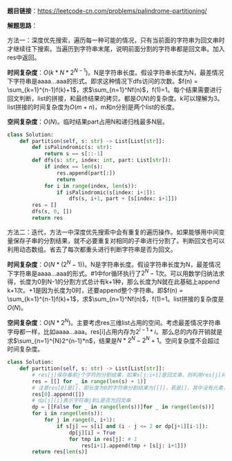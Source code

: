 **题目链接**：https://leetcode-cn.com/problems/palindrome-partitioning/

**解题思路**：

方法一：深度优先搜索，遍历每一种可能的情况，只有当前面的字符串为回文串时才继续往下搜索。当遍历到字符串末尾，说明前面分割的字符串都是回文串。加入res中返回。

**时间复杂度**：$O(k*N*2^{N-1})$。N是字符串长度。假设字符串长度为N，最差情况下字符串是aaaa...aaa的形式。即求这种情况下dfs访问的次数。$f(n) = \sum_{k=1}^{n-1}f(k)+1$，求$\sum_{n=1}^Nf(n)$，f(1)=1。每个结果需要进行回文判断，list的拼接，和最终结果的拷贝。都是$O(N)$的复杂度。k可以理解为3。list拼接的时间复杂度为$O(m+n)$，m和n分别是两个list的长度。

**空间复杂度**：$O(N)$。临时结果part占用N和递归栈最多N层。

```python
class Solution:
    def partition(self, s: str) -> List[List[str]]:
        def isPalindromic(s: str):
            return s == s[::-1]
        def dfs(s: str, index: int, part: List[str]):
            if index == len(s):
                res.append(part[:])
                return
            for i in range(index, len(s)):
                if isPalindromic(s[index: i+1]):
                    dfs(s, i+1, part + [s[index: i+1]])
        res = []
        dfs(s, 0, [])
        return res
```

方法二：迭代，方法一中深度优先搜索中会有重复的遍历操作。如果能够用中间变量保存子串的分割结果，就不必要重复对相同的子串进行分割了。判断回文也可以利用动态数组。省去了每次都重头进行判断字符串是否为回文。

**时间复杂度**：$O(N*(2^N-1))$。N是字符串长度。假设字符串长度为N，最差情况下字符串是aaaa...aaa的形式。#1中for循环执行了$2^{N}-1$次。可以用数学归纳法求得，长度为0到N-1的分割方式总计有k+1种，那么长度为N就在此基础上append k+1次。+1是因为长度为0时，还要append整个字符串。即$f(n) = \sum_{k=1}^{n-1}f(k)+1$，求$\sum_{n=1}^Nf(n)$，f(1)=1。list拼接的复杂度是$O(N)$。

**空间复杂度**：$O(N*2^{N})$。主要考虑res三维list占用的空间。考虑最差情况字符串字母都一样，比如aaaa...aaa。res[i]占用内存为$2^{i-1}*i$。那么总的内存开销就是求$\sum_{n=1}^{N}2^{n-1}*n$，结果是$N*2^N-2^N+1$。空间复杂度不会超过时间复杂度。

```python
class Solution:
    def partition(self, s: str) -> List[List[str]]:
        # res[j]保存着前j个字符的分割结果，如果s[j:i+1]是回文串，则利用res[j]对res[i]进行更新
        res = [[] for _ in range(len(s) + 1)]
        # 注意res[0]是[]，即长度为0的字符串分割结果为[[]]，若是[]，其中没有元素，下面#1的for循环就不会执行。
        res[0].append([])
        # dp[j][i]表示字符串j到i是否为回文串
        dp = [[False for _ in range(len(s))]for _ in range(len(s))]
        for i in range(len(s)):
            for j in range(0, i+1):
                if s[j] == s[i] and (i - j <= 2 or dp[j+1][i-1]):
                    dp[j][i] = True
                    for tmp in res[j]: # 1
                        res[i+1].append(tmp + [s[j: i+1]])
        return res[len(s)]
```



